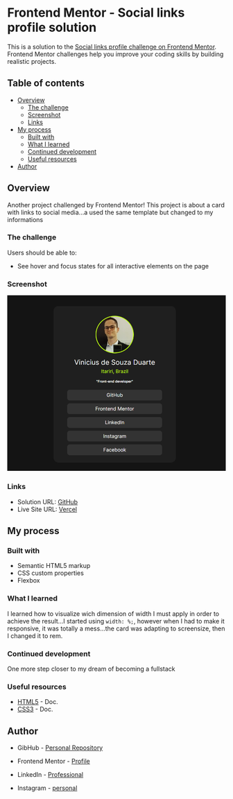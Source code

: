 # Frontend Mentor - Social links profile solution

This is a solution to the [Social links profile challenge on Frontend Mentor](https://www.frontendmentor.io/challenges/social-links-profile-UG32l9m6dQ). Frontend Mentor challenges help you improve your coding skills by building realistic projects. 

## Table of contents

- [Overview](#overview)
  - [The challenge](#the-challenge)
  - [Screenshot](#screenshot)
  - [Links](#links)
- [My process](#my-process)
  - [Built with](#built-with)
  - [What I learned](#what-i-learned)
  - [Continued development](#continued-development)
  - [Useful resources](#useful-resources)
- [Author](#author)

## Overview

Another project challenged by Frontend Mentor! This project is about a card with links to social media...a used the same template but changed to my informations

### The challenge

Users should be able to:

- See hover and focus states for all interactive elements on the page

### Screenshot

![Screenshot](./assets/images/screenshot/screenshot.png)

### Links

- Solution URL: [GitHub](https://frontend-mentor-social-link-files.vercel.app/)
- Live Site URL: [Vercel](https://frontend-mentor-social-link-files.vercel.app/)

## My process

### Built with

- Semantic HTML5 markup
- CSS custom properties
- Flexbox

### What I learned

I learned how to visualize wich dimension of width I must apply in order to achieve the result...I started using `width: %;`, however when I had to make it responsive, it was totally a mess...the card was adapting to screensize, then I changed it to rem.


### Continued development

One more step closer to my dream of becoming a fullstack

### Useful resources

- [HTML5](https://developer.mozilla.org/en-US/docs/Web) - Doc.
- [CSS3](https://developer.mozilla.org/en-US/docs/Web/CSS) - Doc.

## Author

- GibHub - [Personal Repository](https://github.com/ViniCellist)
- Frontend Mentor - [Profile](https://www.frontendmentor.io/profile/ViniCellist)
- LinkedIn - [Professional](https://www.linkedin.com/in/viniciussouzaduarte/)

- Instagram - [personal](https://www.instagram.com/vinicius_duartesd/)

